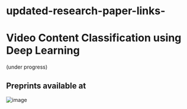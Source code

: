 # updated-research-paper-links-




# Video Content Classification using Deep Learning 
(under progress)
## Preprints available at  
![image](https://user-images.githubusercontent.com/94320980/143780949-acdef80a-33dd-4523-9f6b-2d30fe68b8aa.png)
